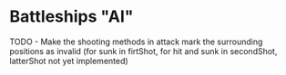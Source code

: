 # Battleships "AI"
TODO - Make the shooting methods in attack mark the surrounding positions as invalid (for sunk in firtShot, for hit and sunk in secondShot, latterShot not yet implemented)
